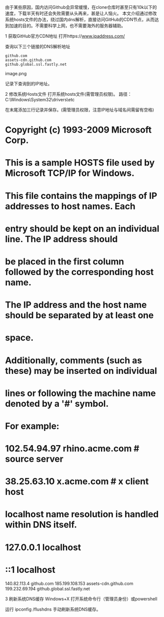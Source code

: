 


由于某些原因，国内访问Github会异常缓慢，在clone仓库时甚至只有10k以下的速度，下载半天有时还会失败需要从头再来，甚是让人恼火。
本文介绍通过修改系统hosts文件的办法，绕过国内dns解析，直接访问GitHub的CDN节点，从而达到加速的目的。不需要科学上网，也不需要海外的服务器辅助。

1 获取GitHub官方CDN地址
打开https://www.ipaddress.com/

查询以下三个链接的DNS解析地址

    github.com
    assets-cdn.github.com
    github.global.ssl.fastly.net

image.png

记录下查询到的IP地址。

2 修改系统Hosts文件
打开系统hosts文件(需管理员权限)。
路径：C:\Windows\System32\drivers\etc

在末尾添加三行记录并保存。(需管理员权限，注意IP地址与域名间需留有空格)

# Copyright (c) 1993-2009 Microsoft Corp.
#
# This is a sample HOSTS file used by Microsoft TCP/IP for Windows.
#
# This file contains the mappings of IP addresses to host names. Each
# entry should be kept on an individual line. The IP address should
# be placed in the first column followed by the corresponding host name.
# The IP address and the host name should be separated by at least one
# space.
#
# Additionally, comments (such as these) may be inserted on individual
# lines or following the machine name denoted by a '#' symbol.
#
# For example:
#
#      102.54.94.97     rhino.acme.com          # source server
#       38.25.63.10     x.acme.com              # x client host

# localhost name resolution is handled within DNS itself.
#   127.0.0.1       localhost
#   ::1             localhost

140.82.113.4 github.com
185.199.108.153 assets-cdn.github.com
199.232.69.194 github.global.ssl.fastly.net

3 刷新系统DNS缓存
Windows+X 打开系统命令行（管理员身份）或powershell

运行 ipconfig /flushdns 手动刷新系统DNS缓存。




